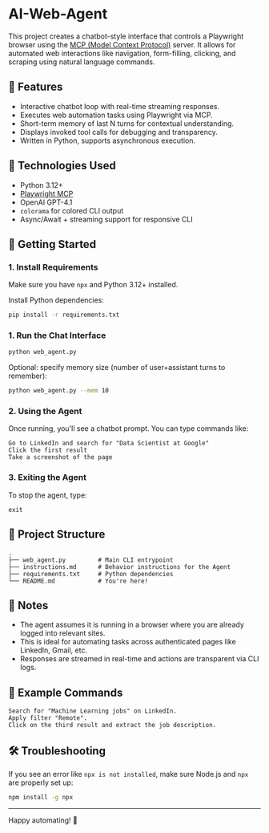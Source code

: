 # AI-Web-Agent

This project creates a chatbot-style interface that controls a Playwright browser using the [MCP (Model Context Protocol)](https://github.com/microsoft/playwright-mcp) server. It allows for automated web interactions like navigation, form-filling, clicking, and scraping using natural language commands.

## 🔧 Features

- Interactive chatbot loop with real-time streaming responses.
- Executes web automation tasks using Playwright via MCP.
- Short-term memory of last N turns for contextual understanding.
- Displays invoked tool calls for debugging and transparency.
- Written in Python, supports asynchronous execution.

## 🧠 Technologies Used

- Python 3.12+
- [Playwright MCP](https://www.npmjs.com/package/@playwright/mcp)
- OpenAI GPT-4.1
- `colorama` for colored CLI output
- Async/Await + streaming support for responsive CLI

## 🚀 Getting Started

### 1. Install Requirements

Make sure you have `npx` and Python 3.12+ installed.

Install Python dependencies:

```bash
pip install -r requirements.txt
````

### 1. Run the Chat Interface

```bash
python web_agent.py
```

Optional: specify memory size (number of user+assistant turns to remember):

```bash
python web_agent.py --mem 10
```

### 2. Using the Agent

Once running, you'll see a chatbot prompt. You can type commands like:

```
Go to LinkedIn and search for "Data Scientist at Google"
Click the first result
Take a screenshot of the page
```

### 3. Exiting the Agent

To stop the agent, type:

```
exit
```

## 📁 Project Structure

```
.
├── web_agent.py         # Main CLI entrypoint
├── instructions.md      # Behavior instructions for the Agent
├── requirements.txt     # Python dependencies
└── README.md            # You're here!
```

## 📌 Notes

* The agent assumes it is running in a browser where you are already logged into relevant sites.
* This is ideal for automating tasks across authenticated pages like LinkedIn, Gmail, etc.
* Responses are streamed in real-time and actions are transparent via CLI logs.

## 🧪 Example Commands

```text
Search for "Machine Learning jobs" on LinkedIn.
Apply filter "Remote".
Click on the third result and extract the job description.
```

## 🛠️ Troubleshooting

If you see an error like `npx is not installed`, make sure Node.js and `npx` are properly set up:

```bash
npm install -g npx
```

---

Happy automating! 🤖
